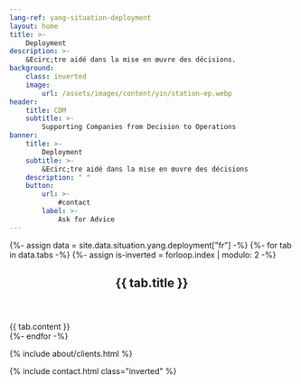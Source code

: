 ```yaml
---
lang-ref: yang-situation-deployment
layout: home
title: >-
    Deployment
description: >-
    &Ecirc;tre aidé dans la mise en œuvre des décisions.
background:
    class: inverted
    image:
        url: /assets/images/content/yin/station-ep.webp
header:
    title: CDM
    subtitle: >-
        Supporting Companies from Decision to Operations
banner:
    title: >-
        Deployment
    subtitle: >-
        &Ecirc;tre aidé dans la mise en œuvre des décisions
    description: " "
    button:
        url: >-
            #contact
        label: >-
            Ask for Advice
---
```


{%- assign data = site.data.situation.yang.deployment["fr"] -%}
{%- for tab in data.tabs -%}
{%- assign is-inverted = forloop.index | modulo: 2 -%}
<section id="{{ tab.id }}" {% if is-inverted == 0 %}class="inverted"{% endif %}>
    <header class="major">
        <h2>{{ tab.title }}</h2>
    </header>
    {{ tab.content }}
</section>
{%- endfor -%}

{% include about/clients.html %}

{% include contact.html class="inverted" %}
